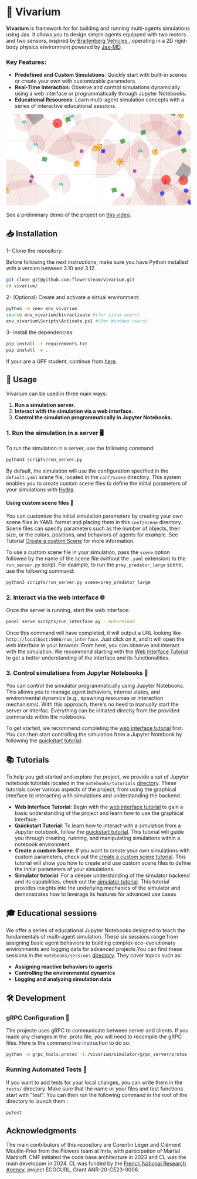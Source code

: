 # 🌱 Vivarium

**Vivarium** is framework for for building and running multi-agents simulations using Jax. It allows you to design simple agents equipped with two motors and two sensors, inspired by [Braitenberg Vehicles ](https://en.wikipedia.org/wiki/Braitenberg_vehicle), operating in a 2D rigid-body physics environment powered by [Jax-MD](https://github.com/jax-md/jax-md).

### **Key Features**:
- **Predefined and Custom Simulations**: Quickly start with built-in scenes or create your own with customizable parameters.
- **Real-Time Interaction**: Observe and control simulations dynamically using a web interface or programmatically through Jupyter Notebooks.
- **Educational Resources**: Learn multi-agent simulation concepts with a series of interactive educational sessions.

![Vivarium demo](images/simulation.gif)


See a preliminary demo of the project on [this video](https://youtu.be/dnO-wo6Ns-8).

## 📥 Installation

1- Clone the repository:

Before following the next instructions, make sure you have Python installed with a version between 3.10 and 3.12. 

```bash
git clone git@github.com:flowersteam/vivarium.git
cd vivarium/
```
2- (Optional) Create and activate a virtual environment:

```bash
python -m venv env_vivarium
source env_vivarium/bin/activate #(for Linux users)
env_vivarium\Scripts\Activate.ps1 #(for Windows users)
```

3- Install the dependencies:

```bash
pip install -r requirements.txt
pip install -e . 
```

If your are a UPF student, continue from [here](notebooks/sessions/README.md).

## 🚀 Usage

Vivarium can be used in three main ways:  
1. **Run a simulation server.**  
2. **Interact with the simulation via a web interface.**  
3. **Control the simulation programmatically in Jupyter Notebooks.**


### 1. Run the simulation in a server 🖥️

To run the simulation in a server, use the following command:

```bash
python3 scripts/run_server.py
```

By default, the simulation will use the configuration specified in the `default.yaml` scene file, located in the `conf/scene` directory. This system enables you to create custom scene files to define the initial parameters of your simulations with [Hydra](https://hydra.cc/docs/intro/).

#### Using custom scene files 🌄

You can customize the initial simulation parameters by creating your own scene files in YAML format and placing them in this `conf/scene` directory. Scene files can specify parameters such as the number of objects, their size, or the colors, positions, and behaviors of agents for example. See Tutorial [Create a custom Scene](notebooks/tutorials/create_custom_scene_tutorial.md) for more information.

To use a custom scene file in your simulation, pass the `scene` option followed by the name of the scene file (without the `.yaml` extension) to the `run_server.py` script. For example, to run the `prey_predator_large` scene, use the following command:

```bash
python3 scripts/run_server.py scene=prey_predator_large
```

### 2. Interact via the web interface 🌐

Once the server is running, start the web interface:

```bash
panel serve scripts/run_interface.py --autoreload
```

Once this command will have completed, it will output a URL looking like `http://localhost:5006/run_interface`. Just click on it, and it will open the web interface in your browser. From here, you can observe and interact with the simulation. We recommend starting with the [Web Interface Tutorial](notebooks/tutorials/web_interface_tutorial.md) to get a better understanding of the interface and its functionalities.


### 3. Control simulations from Jupyter Notebooks 📓

You can control the simulator programmatically using Jupyter Notebooks. This allows you to manage agent behaviors, internal states, and environmental dynamics (e.g., spawning resources or interaction mechanisms). With this approach, there's no need to manually start the server or interfac. Everything can be initiated directly from the provided commands within the notebooks. 

To get started, we recommend completing the [web interface tutorial](notebooks/tutorials/web_interface_tutorial.md) first. You can then start controlling the simulation from a Jupyter Notebook by following the [quickstart tutorial](notebooks/tutorials/quickstart_tutorial.ipynb).

## 📚 Tutorials

To help you get started and explore the project, we provide a set of Jupyter notebook tutorials located in the `notebooks/tutorials` [directory](notebooks/tutorials/README.md). These tutorials cover various aspects of the project, from using the graphical interface to interacting with simulations and understanding the backend.

- **Web Interface Tutorial**: Begin with the [web interface tutorial](notebooks/tutorials/web_interface_tutorial.md) to gain a basic understanding of the project and learn how to use the graphical interface.
- **Quickstart Tutorial**: To learn how to interact with a simulation from a Jupyter notebook, follow the [quickstart tutorial](notebooks/tutorials/quickstart_tutorial.ipynb). This tutorial will guide you through creating, running, and manipulating simulations within a notebook environment.
- **Create a custom Scene**: If you want to create your own simulations with custom parameters, check out the [create a custom scene tutorial](notebooks/tutorials/create_custom_scene_tutorial.md). This tutorial will show you how to create and use custom scene files to define the initial parameters of your simulations. 
- **Simulator tutorial**: For a deeper understanding of the simulator backend and its capabilities, check out the [simulator tutorial](notebooks/tutorials/simulator_tutorial.ipynb). This tutorial provides insights into the underlying mechanics of the simulator and demonstrates how to leverage its features for advanced use cases

## 🎓 Educational sessions 

We offer a series of educational Jupyter Notebooks designed to teach the fundamentals of multi-agent simulation. These six sessions range from assigning basic agent behaviors to building complex eco-evolutionary environments and logging data for advanced projects.You can find these sessions in the `notebooks/sessions` [directory](notebooks/sessions/README.md). They cover topics such as:
- **Assigning reactive behaviors to agents**
- **Controlling the environmental dynamics**
- **Logging and analyzing simulation data**

## 🛠 Development

### gRPC Configuration 🔄

The projecte uses gRPC to communicate between server and clients. If you made any changes in the .proto file, you will need to recompile the gRPC files. Here is the command line instruction to do so:

```bash
python -m grpc_tools.protoc -I./vivarium/simulator/grpc_server/protos --python_out=./vivarium/simulator/grpc_server/ --pyi_out=./vivarium/simulator/grpc_server/ --grpc_python_out=./vivarium/simulator/grpc_server/ ./vivarium/simulator/grpc_server/protos/simulator.proto
```

### Running Automated Tests 🧪 

If you want to add tests for your local changes, you can write them in the `tests/` directory. Make sure that the name or your files and test functions start with "test". You can then run the following command in the root of the directory to launch them :

```bash
pytest
```

## Acknowledgments

The main contributors of this repository are Corentin Léger and Clément Moullin-Frier from the Flowers team at Inria, with participation of Martial Marzloff. CMF initiated the code base architecture in 2023 and CL was the main developper in 2024. CL was funded by the [French National Research Agency](https://anr.fr/), project ECOCURL, Grant ANR-20-CE23-0006. 

